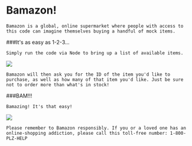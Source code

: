 # Bamazon!

    Bamazon is a global, online supermarket where people with access to this code can imagine themselves buying a handful of mock items.

###It's as easy as 1-2-3...

    Simply run the code via Node to bring up a list of available items.

![](C:\Users\georg\OneDrive\Documents\Bootcamp\Homework\bamazon\runningbamazon.gif)

    Bamazon will then ask you for the ID of the item you'd like to purchase, as well as how many of that item you'd like. Just be sure not to order more than what's in stock!

###BAM!!!

    Bamazing! It's that easy!

![](C:\Users\georg\OneDrive\Documents\Bootcamp\Homework\bamazon\bamazonpurchasedemo.gif)

    Please remember to Bamazon responsibly. If you or a loved one has an online-shopping addiction, please call this toll-free number: 1-800-PLZ-HELP
